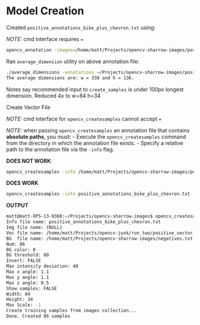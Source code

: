 # Model Creation

Created `positive_annotations_bike_plus_chevron.txt` using:

*NOTE:* cmd interface requires `=`

```bash
opencv_annotation -images=/home/matt/Projects/opencv-sharrow-images/positives/ -annotations-/home/matt/Projects/opencv-sharrow-images/positive_annotations_bike_plus_chevron.txt
```

Ran `average_dimension` utility on above annotation file:

```bash
./average_dimensions -annotations ~/Projects/opencv-sharrow-images/positive_annotations_bike_plus_chevron.txt 
The average dimensions are: w = 338 and h = 136.
```

Notes say recommended input to `create_samples` is under 100px longest dimension. Reduced 4x to w=84 h=34

Create Vector File

*NOTE:* cmd interface for `opencv_createsamples` cannot accept `=`

*NOTE:* when passing `opencv_createsamples` an annotation file that contains **absolute paths**, you must:
    - Execute the `opencv_createsamples` command from the directory in which the annotation file exists.
    - Specify a relative path to the annotation file via the `-info` flag.

**DOES NOT WORK**:

```bash
opencv_createsamples -info /home/matt/Projects/opencv-sharrow-images/positive_annotations_bike_plus_chevron.txt -vec /home/matt/Projects/opencv-junk/run_two/positive_vector_bike_plus_chevron.vec -bg /home/matt/Projects/opencv-sharrow-images/negatives.txt -num 86 -w 84 -h 34
```

**DOES WORK**
```bash
opencv_createsamples -info positive_annotations_bike_plus_chevron.txt -vec /home/matt/Projects/opencv-junk/run_two/positive_vector_bike_plus_chevron.vec -bg /home/matt/Projects/opencv-sharrow-images/negatives.txt -num 86 -w 84 -h 34
```

**OUTPUT**

```bash
matt@matt-XPS-13-9360:~/Projects/opencv-sharrow-images$ opencv_createsamples -info positive_annotations_bike_plus_chevron.txt -vec /home/matt/Projects/opencv-junk/run_two/positive_vector_bike_plus_chevron.vec -bg /home/matt/Projects/opencv-sharrow-images/negatives.txt -num 86 -w 84 -h 34
Info file name: positive_annotations_bike_plus_chevron.txt
Img file name: (NULL)
Vec file name: /home/matt/Projects/opencv-junk/run_two/positive_vector_bike_plus_chevron.vec
BG  file name: /home/matt/Projects/opencv-sharrow-images/negatives.txt
Num: 86
BG color: 0
BG threshold: 80
Invert: FALSE
Max intensity deviation: 40
Max x angle: 1.1
Max y angle: 1.1
Max z angle: 0.5
Show samples: FALSE
Width: 84
Height: 34
Max Scale: -1
Create training samples from images collection...
Done. Created 86 samples
```